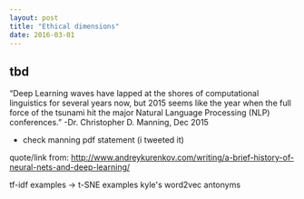 ```yaml
---
layout: post
title: "Ethical dimensions"
date: 2016-03-01
---
```



## tbd



“Deep Learning waves have lapped at the shores of computational linguistics for several years now, but 2015 seems like the year when the full force of the tsunami hit the major Natural Language Processing (NLP) conferences.” -Dr. Christopher D. Manning, Dec 2015 

 - check manning pdf statement (i tweeted it)

quote/link from: http://www.andreykurenkov.com/writing/a-brief-history-of-neural-nets-and-deep-learning/



tf-idf examples -> t-SNE examples
kyle's word2vec antonyms




